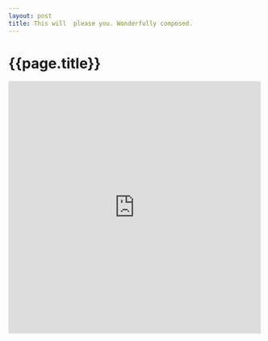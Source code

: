```yaml
---
layout: post
title: This will  please you. Wonderfully composed.
--- 
```




 {{page.title}}
======================================================




<p><iframe src="https://w.soundcloud.com/player/?url=https%3A%2F%2Fapi.soundcloud.com%2Ftracks%2F51130569&amp;visual=true&amp;liking=false&amp;sharing=false&amp;auto_play=false&amp;show_comments=false&amp;continuous_play=false&amp;origin=tumblr" frameborder="0" allowtransparency="true" class="soundcloud_audio_player" width="500" height="500"></iframe></p>